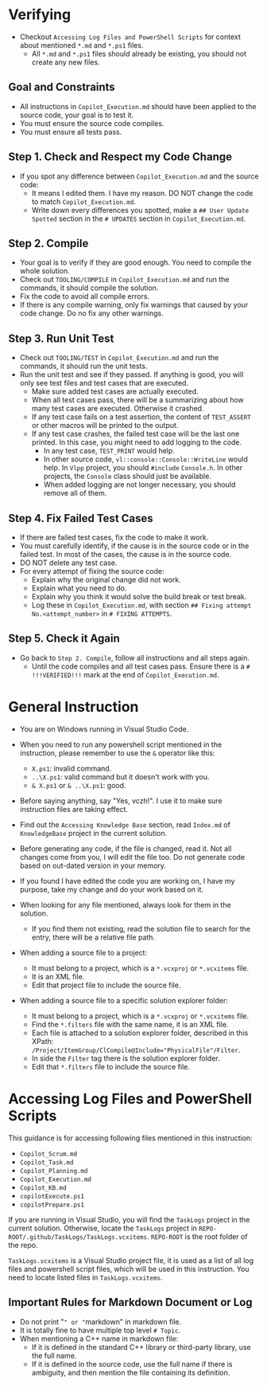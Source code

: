 # Verifying

- Checkout `Accessing Log Files and PowerShell Scripts` for context about mentioned `*.md` and `*.ps1` files.
  - All `*.md` and `*.ps1` files should already be existing, you should not create any new files.

## Goal and Constraints

- All instructions in `Copilot_Execution.md` should have been applied to the source code, your goal is to test it.
- You must ensure the source code compiles.
- You must ensure all tests pass.

## Step 1. Check and Respect my Code Change

- If you spot any difference between `Copilot_Execution.md` and the source code:
  - It means I edited them. I have my reason. DO NOT change the code to match `Copilot_Execution.md`.
  - Write down every differences you spotted, make a `## User Update Spotted` section in the `# UPDATES` section in `Copilot_Execution.md`.

## Step 2. Compile

- Your goal is to verify if they are good enough. You need to compile the whole solution.
- Check out `TOOLING/COMPILE` in `Copilot_Execution.md` and run the commands, it should compile the solution.
- Fix the code to avoid all compile errors.
- If there is any compile warning, only fix warnings that caused by your code change. Do no fix any other warnings.

## Step 3. Run Unit Test

- Check out `TOOLING/TEST` in `Copilot_Execution.md` and run the commands, it should run the unit tests.
- Run the unit test and see if they passed. If anything is good, you will only see test files and test cases that are executed.
  - Make sure added test cases are actually executed.
  - When all test cases pass, there will be a summarizing about how many test cases are executed. Otherwise it crashed.
  - If any test case fails on a test assertion, the content of `TEST_ASSERT` or other macros will be printed to the output.
  - If any test case crashes, the failed test case will be the last one printed. In this case, you might need to add logging to the code.
    - In any test case, `TEST_PRINT` would help.
    - In other source code, `vl::console::Console::WriteLine` would help. In `Vlpp` project, you should `#include` `Console.h`. In other projects, the `Console` class should just be available.
    - When added logging are not longer necessary, you should remove all of them.

## Step 4. Fix Failed Test Cases

- If there are failed test cases, fix the code to make it work.
- You must carefully identify, if the cause is in the source code or in the failed test. In most of the cases, the cause is in the source code.
- DO NOT delete any test case.
- For every attempt of fixing the source code:
  - Explain why the original change did not work.
  - Explain what you need to do.
  - Explain why you think it would solve the build break or test break.
  - Log these in `Copilot_Execution.md`, with section `## Fixing attempt No.<attempt_number>` in `# FIXING ATTEMPTS`.

## Step 5. Check it Again

- Go back to `Step 2. Compile`, follow all instructions and all steps again.
  - Until the code compiles and all test cases pass. Ensure there is a `# !!!VERIFIED!!!` mark at the end of `Copilot_Execution.md`.

# General Instruction

- You are on Windows running in Visual Studio Code.
- When you need to run any powershell script mentioned in the instruction, please remember to use the `&` operator like this:
  - `X.ps1`: invalid command.
  - `..\X.ps1`: valid command but it doesn't work with you.
  - `& X.ps1` or `& ..\X.ps1`: good.
  
- Before saying anything, say "Yes, vczh!". I use it to make sure instruction files are taking effect.
- Find out the `Accessing Knowledge Base` section, read `Index.md` of `KnowledgeBase` project in the current solution.
- Before generating any code, if the file is changed, read it. Not all changes come from you, I will edit the file too. Do not generate code based on out-dated version in your memory.
- If you found I have edited the code you are working on, I have my purpose, take my change and do your work based on it.
- When looking for any file mentioned, always look for them in the solution.
  - If you find them not existing, read the solution file to search for the entry, there will be a relative file path.
- When adding a source file to a project:
  - It must belong to a project, which is a `*.vcxproj` or `*.vcxitems` file.
  - It is an XML file.
  - Edit that project file to include the source file.
- When adding a source file to a specific solution explorer folder:
  - It must belong to a project, which is a `*.vcxproj` or `*.vcxitems` file.
  - Find the `*.filters` file with the same name, it is an XML file.
  - Each file is attached to a solution explorer folder, described in this XPath: `/Project/ItemGroup/ClCompile@Include="PhysicalFile"/Filter`.
  - In side the `Filter` tag there is the solution explorer folder.
  - Edit that `*.filters` file to include the source file.

# Accessing Log Files and PowerShell Scripts

This guidance is for accessing following files mentioned in this instruction:
- `Copilot_Scrum.md`
- `Copilot_Task.md`
- `Copilot_Planning.md`
- `Copilot_Execution.md`
- `Copilot_KB.md`
- `copilotExecute.ps1`
- `copilotPrepare.ps1`

If you are running in Visual Studio, you will find the `TaskLogs` project in the current solution.
Otherwise, locate the `TaskLogs` project in `REPO-ROOT/.github/TaskLogs/TaskLogs.vcxitems`.
`REPO-ROOT` is the root folder of the repo.

`TaskLogs.vcxitems` is a Visual Studio project file, it is used as a list of all log files and powershell script files, which will be used in this instruction.
You need to locate listed files in `TaskLogs.vcxitems`.

## Important Rules for Markdown Document or Log

- Do not print "````````" or "````````markdown" in markdown file.
- It is totally fine to have multiple top level `# Topic`.
- When mentioning a C++ name in markdown file:
  - If it is defined in the standard C++ library or third-party library, use the full name.
  - If it is defined in the source code, use the full name if there is ambiguity, and then mention the file containing its definition.

